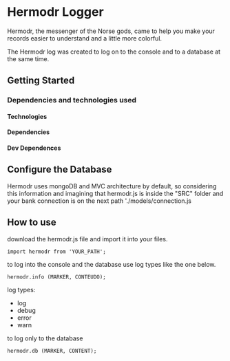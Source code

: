 # Hermodr Logger

Hermodr, the messenger of the Norse gods, came to help you make your records easier to understand and a little more colorful.

The Hermodr log was created to log on to the console and to a database at the same time.

## Getting Started

### Dependencies and technologies used

#### Technologies

#### Dependencies

#### Dev Dependences

## Configure the Database
Hermodr uses mongoDB and MVC architecture by default, so considering this information and imagining that hermodr.js is inside the "SRC" folder and your bank connection is on the next path './models/connection.js

## How to use

download the hermodr.js file and import it into your files.

``
import hermodr from 'YOUR_PATH';
``

to log into the console and the database use log types like the one below.

``
hermodr.info (MARKER, CONTEUDO);
``

log types:
- log
- debug
- error
- warn

to log only to the database

``
hermodr.db (MARKER, CONTENT);
``

